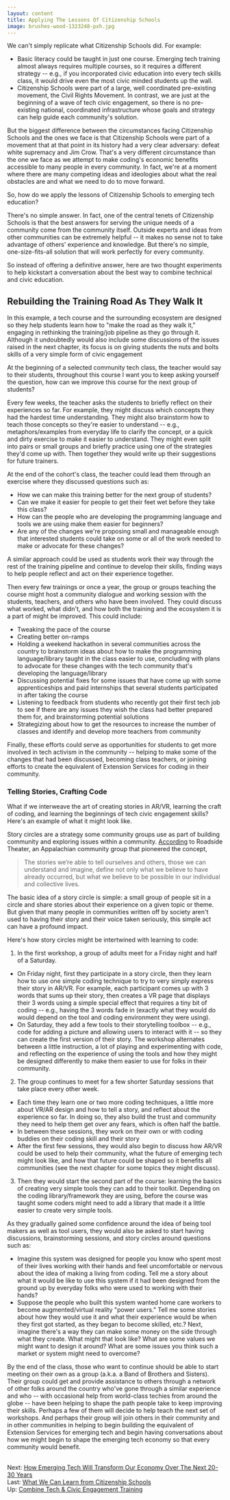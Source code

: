 ```yaml
---
layout: content
title: Applying The Lessons Of Citizenship Schools
image: brushes-wood-1323248-pxh.jpg
---
```

We can't simply replicate what Citizenship Schools did. For example:

- Basic literacy could be taught in just one course. Emerging tech training almost always requires multiple courses, so it requires a different strategy -- e.g., if you incorporated civic education into every tech skills class, it would drive even the most civic minded students up the wall.
- Citizenship Schools were part of a large, well coordinated pre-existing movement, the Civil Rights Movement. In contrast, we are just at the beginning of a wave of tech civic engagement, so there is no pre-existing national, coordinated infrastructure whose goals and strategy can help guide each community's solution.

But the biggest difference between the circumstances facing Citizenship Schools and the ones we face is that Citizenship Schools were part of a movement that at that point in its history had a very clear adversary: defeat white supremacy and Jim Crow. That's a very different circumstance than the one we face as we attempt to make coding's economic benefits accessible to many people in every community. In fact, we're at a moment where there are many competing ideas and ideologies about what the real obstacles are and what we need to do to move forward.

So, how do we apply the lessons of Citizenship Schools to emerging tech education?

There's no simple answer. In fact, one of the central tenets of Citizenship Schools is that the best answers for serving the unique needs of a community come from the community itself. Outside experts and ideas from other communities can be extremely helpful -- it makes no sense not to take advantage of others' experience and knowledge. But there's no simple, one-size-fits-all solution that will work perfectly for every community.

So instead of offering a definitive answer, here are two thought experiments to help kickstart a conversation about the best way to combine technical and civic education. 

## Rebuilding the Training Road As They Walk It

In this example, a tech course and the surrounding ecosystem are designed so they help students learn how to "make the road as they walk it," engaging in rethinking the training/job pipeline as they go through it.  Although it undoubtedly would also include some discussions of the issues raised in the next chapter, its focus is on giving students the nuts and bolts skills of a very simple form of civic engagement 

At the beginning of a selected community tech class, the teacher would say to their students, throughout this course I want you to keep asking yourself the question, how can we improve this course for the next group of students?

Every few weeks, the teacher asks the students to briefly reflect on their experiences so far. For example, they might discuss which concepts they had the hardest time understanding. They might also brainstorm how to teach those concepts so they're easier to understand -- e.g., metaphors/examples from everyday life to clarify the concept, or a quick and dirty exercise to make it easier to understand. They might even split into pairs or small groups and briefly practice using one of the strategies they'd come up with. Then together they would write up their suggestions for future trainers.

At the end of the cohort's class, the teacher could lead them through an exercise where they discussed questions such as:

- How we can make this training better for the next group of students?
- Can we make it easier for people to get their feet wet before they take this class? 
- How can the people who are developing the programming language and tools we are using make them easier for beginners?
- Are any of the changes we're proposing small and manageable enough that interested students could take on some or all of the work needed to make or advocate for these changes?

A similar approach could be used as students work their way through the rest of the training pipeline and continue to develop their skills, finding ways to help people reflect and act on their experience together.

Then every few trainings or once a year, the group or groups teaching the course might host a community dialogue and working session with the students, teachers, and others who have been involved. They could discuss what worked, what didn't, and how both the training and the ecosystem it is a part of might be improved. This could include:
- Tweaking the pace of the course
- Creating better on-ramps
- Holding a weekend hackathon in several communities across the country to brainstorm ideas about how to make the programming language/library taught in the class easier to use, concluding with plans to advocate for these changes with the tech community that's developing the language/library
- Discussing potential fixes for some issues that have come up with some apprenticeships and paid internships that several students participated in after taking the course
- Listening to feedback from students who recently got their first tech job to see if there are any issues they wish the class had better prepared them for, and brainstorming potential solutions
- Strategizing about how to get the resources to increase the number of classes and identify and develop more teachers from community

Finally, these efforts could serve as opportunities for students to get more involved in tech activism in the community -- helping to make some of the changes that had been discussed, becoming class teachers, or joining efforts to create the equivalent of Extension Services for coding in their community.
 

### Telling Stories, Crafting Code

What if we interweave the art of creating stories in AR/VR, learning the craft of coding, and learning the beginnings of tech civic engagement skills?  Here's an example of what it might look like.

Story circles are a strategy some community groups use as part of building community and exploring issues within a community. [According](https://roadside.org/asset/about-story-circles) to Roadside Theater, an Appalachian community group that pioneered the concept,

> The stories we’re able to tell ourselves and others, those we can understand and imagine, define not only what we believe to have already occurred, but what we believe to be possible in our individual and collective lives.

The basic idea of a story circle is simple: a small group of people sit in a circle and share stories about their experience on a given topic or theme. But given that many people in communities written off by society aren't used to having their story and their voice taken seriously, this simple act can have a profound impact.

Here's how story circles might be intertwined with learning to code:

1) In the first workshop, a group of adults meet for a Friday night and half of a Saturday. 

- On Friday night, first they participate in a story circle, then they learn how to use one simple coding technique to try to very simply express their story in AR/VR. For example, each participant comes up with 3 words that sums up their story, then creates a VR page that displays their 3 words using a simple special effect that requires a tiny bit of coding -- e.g., having the 3 words fade in (exactly what they would do would depend on the tool and coding environment they were using). 
- On Saturday, they add a few tools to their storytelling toolbox -- e.g., code for adding a picture and allowing users to interact with it -- so they can create the first version of their story. The workshop alternates between a little instruction, a lot of playing and experimenting with code, and reflecting on the experience of using the tools and how they might be designed differently to make them easier to use for folks in their community. 

2) The group continues to meet for a few shorter Saturday sessions that take place every other week. 

- Each time they learn one or two more coding techniques, a little more about VR/AR design and how to tell a story, and reflect about the experience so far. In doing so, they also build the trust and community they need to help them get over any fears, which is often half the battle.  
- In between these sessions, they work on their own or with coding buddies on their coding skill and their story
- After the first few sessions, they would also begin to discuss how AR/VR could be used to help their community, what the future of emerging tech might look like, and how that future could be shaped so it benefits all communities (see the next chapter for some topics they might discuss).
 
3) Then they would start the second part of the course: learning the basics of creating very simple tools they can add to their toolkit. Depending on the coding library/framework they are using, before the course was taught some coders might need to add a library that made it a little easier to create very simple tools. 

As they gradually gained some confidence around the idea of being tool makers as well as tool users, they would also be asked to start having discussions, brainstorming sessions, and story circles around questions such as:

- Imagine this system was designed for people you know who spent most of their lives working with their hands and feel uncomfortable or nervous about the idea of making a living from coding. Tell me a story about what it would be like to use this system if it had been designed from the ground up by everyday folks who were used to working with their hands? 
- Suppose the people who built this system wanted home care workers to become augmented/virtual reality "power users." Tell me some stories about how they would use it and what their experience would be when they first got started, as they began to become skilled, etc.?  Next, imagine there's a way they can make some money on the side through what they create. What might that look like? What are some values we might want to design it around? What are some issues you think such a market or system might need to overcome?
 
By the end of the class, those who want to continue should be able to start meeting on their own as a group (a.k.a. a Band of Brothers and Sisters). Their group could get and provide assistance to others through a network of other folks around the country who've gone through a similar experience and who -- with occasional help from world-class techies from around the globe --  have been helping to shape the path people take to keep improving their skills. Perhaps a few of them will decide to help teach the next set of workshops. And perhaps their group will join others in their community and in other communities in helping to begin building the equivalent of Extension Services for emerging tech and begin having conversations about how we might begin to shape the emerging tech economy so that every community would benefit.
 

<br/>Next: [How Emerging Tech Will Transform Our Economy Over The Next 20-30 Years](40-et-economy.html)
<br/>Last: [What We Can Learn from Citizenship Schools](20-citizenship-schools.html)
<br/>Up: [Combine Tech &amp; Civic Engagement Training](00-index.html)

